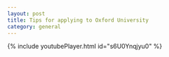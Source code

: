 ```yaml
---
layout: post
title: Tips for applying to Oxford University
category: general
---
```


<!-- more -->

{% include youtubePlayer.html id="s6U0Ynqjyu0" %}

